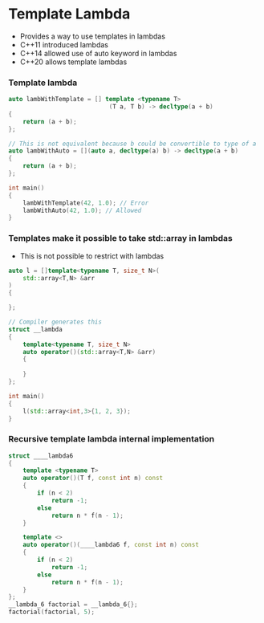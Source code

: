 # Template Lambda
- Provides a way to use templates in lambdas
- C++11 introduced lambdas
- C++14 allowed use of auto keyword in lambdas
- C++20 allows template lambdas
### Template lambda
```cpp
auto lambWithTemplate = [] template <typename T>
                            (T a, T b) -> decltype(a + b)
{
    return (a + b);
};

// This is not equivalent because b could be convertible to type of a
auto lambWithAuto = [](auto a, decltype(a) b) -> decltype(a + b)
{
    return (a + b);
};

int main()
{
    lambWithTemplate(42, 1.0); // Error
    lambWithAuto(42, 1.0); // Allowed
}
```
### Templates make it possible to take std::array in lambdas
- This is not possible to restrict with lambdas
```cpp
auto l = []template<typename T, size_t N>(
    std::array<T,N> &arr
)
{

};

// Compiler generates this
struct __lambda
{
    template<typename T, size_t N>
    auto operator()(std::array<T,N> &arr)
    {
        
    }
};

int main()
{
    l(std::array<int,3>{1, 2, 3});
}
```
### Recursive template lambda internal implementation
```cpp
struct ____lambda6
{
    template <typename T>
    auto operator()(T f, const int n) const
    {
        if (n < 2)
            return -1;
        else
            return n * f(n - 1);
    }

    template <>
    auto operator()(____lambda6 f, const int n) const
    {
        if (n < 2)
            return -1;
        else
            return n * f(n - 1);
    }
};
__lambda_6 factorial = __lambda_6{};
factorial(factorial, 5);
```
